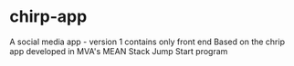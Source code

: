 # chirp-app
A social media app - version 1 contains only front end
Based on the chrip app developed in MVA's MEAN Stack Jump Start program
